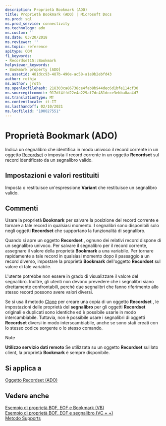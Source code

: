 ```yaml
---
description: Proprietà Bookmark (ADO)
title: Proprietà Bookmark (ADO) | Microsoft Docs
ms.prod: sql
ms.prod_service: connectivity
ms.technology: ado
ms.custom: ''
ms.date: 03/20/2018
ms.reviewer: ''
ms.topic: reference
apitype: COM
f1_keywords:
- Recordset15::Bookmark
helpviewer_keywords:
- Bookmark property [ADO]
ms.assetid: 481dcc93-487b-490e-ac58-a1e9b2ebfd43
author: rothja
ms.author: jroth
ms.openlocfilehash: 218303ca86738ce4fab8b944dec6d1bfe114cf30
ms.sourcegitcommit: 917df4ffd22e4a229af7dc481dcce3ebba0aa4d7
ms.translationtype: MT
ms.contentlocale: it-IT
ms.lasthandoff: 02/10/2021
ms.locfileid: "100027551"
---
```

# <a name="bookmark-property-ado"></a>Proprietà Bookmark (ADO)
Indica un segnalibro che identifica in modo univoco il record corrente in un oggetto [Recordset](./recordset-object-ado.md) o imposta il record corrente in un oggetto **Recordset** sul record identificato da un segnalibro valido.  
  
## <a name="settings-and-return-values"></a>Impostazioni e valori restituiti  
 Imposta o restituisce un'espressione **Variant** che restituisce un segnalibro valido.  
  
## <a name="remarks"></a>Commenti  
 Usare la proprietà **Bookmark** per salvare la posizione del record corrente e tornare a tale record in qualsiasi momento. I segnalibri sono disponibili solo negli oggetti **Recordset** che supportano la funzionalità di segnalibro.  
  
 Quando si apre un oggetto **Recordset** , ognuno dei relativi record dispone di un segnalibro univoco. Per salvare il segnalibro per il record corrente, assegnare il valore della proprietà **Bookmark** a una variabile. Per tornare rapidamente a tale record in qualsiasi momento dopo il passaggio a un record diverso, impostare la proprietà **Bookmark** dell'oggetto **Recordset** sul valore di tale variabile.  
  
 L'utente potrebbe non essere in grado di visualizzare il valore del segnalibro. Inoltre, gli utenti non devono prevedere che i segnalibri siano direttamente confrontabili, perché due segnalibri che fanno riferimento allo stesso record possono avere valori diversi.  
  
 Se si usa il metodo [Clone](./clone-method-ado.md) per creare una copia di un oggetto **Recordset** , le impostazioni delle proprietà del **segnalibro** per gli oggetti **Recordset** originali e duplicati sono identiche ed è possibile usarle in modo intercambiabile. Tuttavia, non è possibile usare i segnalibri di oggetti **Recordset** diversi in modo interscambiabile, anche se sono stati creati con lo stesso codice sorgente o lo stesso comando.  
  
> [!NOTE]
>  **Utilizzo servizio dati remoto** Se utilizzata su un oggetto **Recordset** sul lato client, la proprietà **Bookmark** è sempre disponibile.  
  
## <a name="applies-to"></a>Si applica a  
 [Oggetto Recordset (ADO)](./recordset-object-ado.md)  
  
## <a name="see-also"></a>Vedere anche  
 [Esempio di proprietà BOF, EOF e Bookmark (VB)](./bof-eof-and-bookmark-properties-example-vb.md)   
 [Esempio di proprietà BOF, EOF e segnalibro (VC + +)](./bof-eof-and-bookmark-properties-example-vc.md)   
 [Metodo Supports](./supports-method.md)